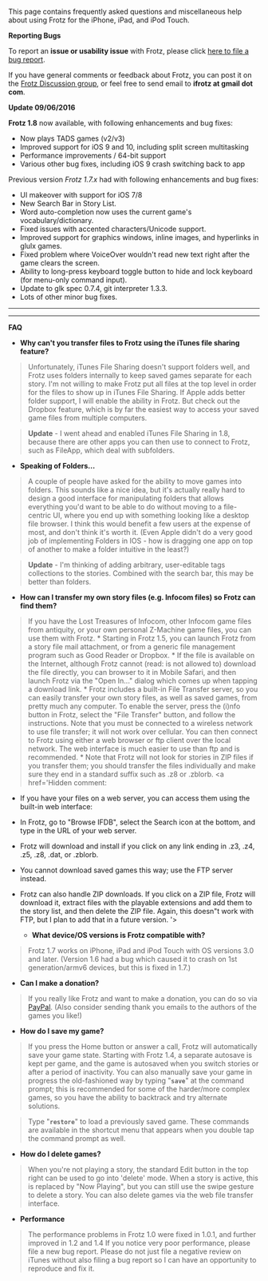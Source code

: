 This page contains frequently asked questions and miscellaneous help about using Frotz for the iPhone, iPad, and iPod Touch.


**Reporting Bugs**

To report an **issue or usability issue** with Frotz, please click [here to file a bug report](https://github.com/ifrotz/iosfrotz/issues/new?title=One-line%20summary&body=%5BPlease+glance+at+the+existing+issues+to+make+sure+the+problem+you+are%0D%0Areporting++isn%27t+a+known+issue+before+reporting.++Feel+free+to+remove+or%0D%0Aedit+any+parts+of+the+form+template+which+don%27t+apply+to+your+issue.%5D%0AD%0A%0AWhat+steps+will+reproduce+the+problem%3F%0A1.%0A2.%0A3.%0A%0AWhat+is+the+expected+output+or+behavior%3F++What+do+you+see+instead%3F%0A%0AWhat+version+of+Frotz+are+you+using%3F%0A1.7.1%0A%0AWhat+device+model+are+you+using+%28e.g.%2C+iPhone+6%2C+iPad+4%2C+iPod+Touch+4th+gen.%29%0AiPhone+6%0A%0AWhat+version+of+iOS%3F++%286.1%2C+7.0%2C+etc.%29%0A8.3%0A%0APlease+provide+any+additional+information+below.%0A).

If you have general comments or feedback about Frotz, you can post it on the [Frotz Discussion group](http://groups.google.com/group/ifrotz-discuss), or feel free to send email to **ifrotz at gmail dot com**.


**Update 09/06/2016**

**Frotz 1.8** now available, with following enhancements and bug fixes:

  * Now plays TADS games (v2/v3)
  * Improved support for iOS 9 and 10, including split screen multitasking
  * Performance improvements / 64-bit support
  * Various other bug fixes, including iOS 9 crash switching back to app

Previous version *Frotz 1.7.x* had with following enhancements and bug fixes:

  * UI makeover with support for iOS 7/8
  * New Search Bar in Story List.
  * Word auto-completion now uses the current game's vocabulary/dictionary.
  * Fixed issues with accented characters/Unicode support.
  * Improved support for graphics windows, inline images, and hyperlinks in glulx games.
  * Fixed problem where VoiceOver wouldn't read new text right after the game clears the screen.
  * Ability to long-press keyboard toggle button to hide and lock keyboard (for menu-only command input).
  * Update to glk spec 0.7.4, git interpreter 1.3.3.
  * Lots of other minor bug fixes.


---



---


**FAQ**

  * **Why can't you transfer files to Frotz using the iTunes file sharing feature?**

> Unfortunately, iTunes File Sharing doesn't support folders well, and Frotz uses folders internally to keep saved games separate for each story.  I'm not willing to make Frotz put all files at the top level in order for the files to show up in iTunes File Sharing.  If Apple adds better folder support, I will enable the ability in Frotz.  But check out the Dropbox feature, which is by far the easiest way to access your saved game files from multiple computers.

> **Update** - I went ahead and enabled iTunes File Sharing in 1.8, because there are other apps you can then use to connect to Frotz, such as FileApp, which deal with subfolders.

  * **Speaking of Folders...**
> A couple of people have asked for the ability to move games into folders.  This sounds like a nice idea, but it's actually really hard to design a good interface for manipulating folders that allows everything you'd want to be able to do without moving to a file-centric UI, where you end up with something looking like a desktop file browser.  I think this would benefit a few users at the expense of most, and don't think it's worth it.  (Even Apple didn't do a very good job of implementing Folders in IOS - how is dragging one app on top of another to make a folder intuitive in the least?)

> **Update** - I'm thinking of adding arbitrary, user-editable tags collections to the stories. Combined with the search bar, this may be better than folders.

  * **How can I transfer my own story files (e.g. Infocom files) so Frotz can find them?**

> If you have the Lost Treasures of Infocom, other Infocom game files from antiquity, or your own personal Z-Machine game files, you can use them with Frotz.
    * Starting in Frotz 1.5, you can launch Frotz from a story file mail attachment, or from a generic file management program such as Good Reader or Dropbox.
    * If the file is available on the Internet, although Frotz cannot (read: is not allowed to) download the file directly, you can browser to it in Mobile Safari, and then launch Frotz via the "Open In..." dialog which comes up when tapping a download link.
    * Frotz includes a built-in File Transfer server, so you can easily transfer your own story files, as well as saved games, from pretty much any computer.   To enable the server, press the (i)nfo button in Frotz,  select the "File Transfer" button, and follow the instructions.  Note that you must be connected to a wireless network to use file transfer; it will not work over cellular.  You can then connect to Frotz using either a web browser or ftp client over the local network.  The web interface is much easier to use than ftp and is recommended.
    * Note that Frotz will not look for stories in ZIP files if you transfer them; you should transfer the files individually and make sure they end in a standard suffix such as .z8 or .zblorb.
<a href='Hidden comment: 
* If you have your files on a web server, you can access them using the built-in web interface:
* In Frotz, go to "Browse IFDB", select the Search icon at the bottom, and type in the URL of your web server.
* Frotz will download and install if you click on any link ending in .z3, .z4, .z5, .z8, .dat, or .zblorb.
* You cannot download saved games this way; use the FTP server instead.
* Frotz can also handle ZIP downloads.  If you click on a ZIP file, Frotz will download it, extract files with the playable extensions and add them to the story list, and then delete the ZIP file.  Again, this doesn"t work with FTP, but I plan to add that in a future version.
'></a>

  * **What device/OS versions is Frotz compatible with?**

> Frotz 1.7 works on iPhone, iPad and iPod Touch with OS versions 3.0 and later.
> (Version 1.6 had a bug which caused it to crash on 1st generation/armv6 devices, but this is fixed in 1.7.)

<a href='Hidden comment: 
Frotz would be worth nothing without the wealth of great games created by the talented writers and game designers in the IF (Interactive Fiction) community.  I"ve gotten a lot of enjoyment playing these games over the years, and since I"m not a very good writer, this is my way of giving back.
'></a>

  * **Can I make a donation?**

> If you really like Frotz and want to make a donation, you can do so via [PayPal](https://www.paypal.com/cgi-bin/webscr?cmd=_donations&business=craig%40ni%2ecom&item_name=Frotz%20for%20iPhone%2fiPod%20Touch&no_shipping=0&no_note=1&tax=0&currency_code=USD&lc=US&bn=PP%2dDonationsBF&charset=UTF%2d8).   (Also consider sending thank you emails to the authors of the games you like!)

  * **How do I save my game?**
> If you press the Home button or answer a call, Frotz will automatically save your game state.  Starting with Frotz 1.4, a separate autosave is kept per game, and the game is autosaved when you switch stories or after a period of inactivity.   You can also manually save your game in progress the old-fashioned way by typing "**`save`**" at the command prompt; this is recommended for some of the harder/more complex games, so you have the ability to backtrack and try alternate solutions.

> Type "**`restore`**" to load a previously saved game.  These commands are available in the shortcut menu that appears when you double tap the command prompt as well.

  * **How do I delete games?**
> When you're not playing a story, the standard Edit button in the top right can be used to go into 'delete' mode.  When a story is active, this is replaced by "Now Playing", but you can still use the swipe gesture to delete a story.
> You can also delete games via the web file transfer interface.

  * **Performance**
> The performance problems in Frotz 1.0 were fixed in 1.0.1, and further improved in 1.2 and 1.4  If you notice very poor performance, please file a new bug report.  Please do not just file a negative review on iTunes without also filing a bug report so I can have an opportunity to reproduce and fix it.

